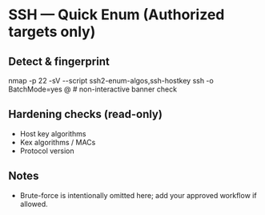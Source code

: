 # SSH — Quick Enum (Authorized targets only)

## Detect & fingerprint
nmap -p 22 -sV --script ssh2-enum-algos,ssh-hostkey <IP>
ssh -o BatchMode=yes <user>@<IP>  # non-interactive banner check

## Hardening checks (read-only)
- Host key algorithms
- Kex algorithms / MACs
- Protocol version

## Notes
- Brute-force is intentionally omitted here; add your approved workflow if allowed.
